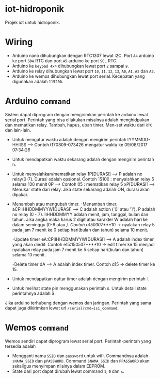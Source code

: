 # iot-hidroponik
Projek iot untuk hidroponik.

# Wiring
* Arduino nano dihubungkan dengan RTC1307 lewat I2C. Port `A4` arduino ke port `SDA` RTC dan port `A5` arduino ke port `SCL` RTC.
* Arduino ke `keypad 4x4` dihubungkan lewat port `2` sampai `9`.
* Arduino ke relay dihubungkan lewat port `10`, `11`, `12`, `13`, `A0`, `A1`, `A2` dan `A3`.
* Arduino ke wemos dihubungkan lewat port serial. Kecepatan yang digunakan adalah `115200`.

# Arduino `command`
Sistem dapat diprogram dengan mengirimkan perintah ke arduino lewat serial port. Perintah yang bisa dilakukan misalnya adalah menghidpukan dan mematikan relay. Tambah, hapus, ubah timer. Men-set waktu dari `RTC` dan lain-lain.

* Untuk mengatur waktu adalah dengan mengirim perintah
    tYYMMDD-HHIISS --> Contoh t170809-073426 mengatur waktu ke 09/08/2017 07:34:26
* Untuk mendapatkan waktu sekarang adalah dengan mengirim perintah n.
* Untuk menyalahkan/mematikan relay
       1P[DURASI] --> P adalah no relay(0-7). Durasi adalah opsional. Contoh 15100 : menyalahkan relay 5 selama 100 menit
       0P --> Contoh 05 : mematikan relay 5
       xP[DURASI] --> Menukar state dari relay. Jika state sekarang adalah ON, durasi akan dipakai.
* Menambah atau mengubah timer.
   -Menambah timer.
       aCPIIHHDDMMYYW[DURASI] --> C adalah action ('0' atau '1').
                                P adalah no relay (0 - 7).
                                IIHHDDMMYY adalah menit, jam, tanggal, bulan dan tahun. Jika angka maka harus 2 digit atau karakter
                                W adalah hari ke dalam seminggu (0-6 atau *).
                                Contoh a150007****10 -> nyalakan relay 5 pada jam 7 menit ke 0 setiap hari(bulan dan tahun) selama 10 menit.

   -Update timer
       eA:CPIIHHDDMMYYW[DURASI] --> A adalah index timer yang akan diedit. Contoh e15:150507****10 -> edit timer ke 15 menjadi nyalakan relay pada jam 7 menit ke 5
                                  setiap hari(bulan dan tahun) selama 10 menit.

   -Delete timer
       dA                       --> A adalah index timer. Contoh d15 -> delete timer ke 15.
* Untuk mendapatkan daftar timer adalah dengan mengirim perintah l.
* Untuk melihat state pin menggunakan perintah s. Untuk detail state perintahnya adalah S.

Jika arduino terhubung dengan wemos dan jaringan. Perintah yang sama dapat juga dikirimkan lewat url `/serial?cmd=isi_command`.

# Wemos `command`
Wemos sendiri dapat diprogram lewat serial port. Perintah-perintah yang tersedia adalah

* Mengganti nama `SSID` dan `password` untuk wifi. Commandnya adalah `sNAMA_SSID` dan `pPASSWORD`. Command `SNAMA_SSID` dan `PPASSWORD` akan sekaligus menyimpan nilainya dalam EEPROM.
* State dari port dapat dirubah lewat command `1`, `0` dan `x`. 

